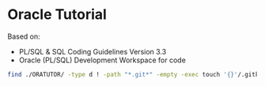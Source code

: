 # Oracle Tutorial
Based on:

- PL/SQL & SQL Coding Guidelines Version 3.3
- Oracle (PL/SQL) Development Workspace for code



```bash
find ./ORATUTOR/ -type d ! -path "*.git*" -empty -exec touch '{}'/.gitkeep \;
```
